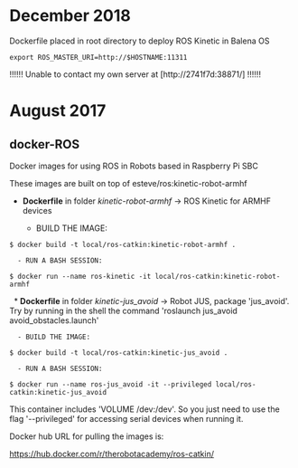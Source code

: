 # December 2018
Dockerfile placed in root directory to deploy ROS Kinetic in Balena OS
```
export ROS_MASTER_URI=http://$HOSTNAME:11311
```

!!!!!! Unable to contact my own server at [http://2741f7d:38871/] !!!!!!

# August 2017
## docker-ROS
Docker images for using  ROS in Robots based in Raspberry Pi SBC

These images are built on top of esteve/ros:kinetic-robot-armhf

   * **Dockerfile** in folder *kinetic-robot-armhf* -> ROS Kinetic for ARMHF devices

      - BUILD THE IMAGE:
```
$ docker build -t local/ros-catkin:kinetic-robot-armhf .
```
      - RUN A BASH SESSION:
```
$ docker run --name ros-kinetic -it local/ros-catkin:kinetic-robot-armhf
```

   * **Dockerfile** in folder *kinetic-jus_avoid* -> Robot JUS, package 'jus_avoid'. Try by running in the shell the command 'roslaunch jus_avoid avoid_obstacles.launch'


      - BUILD THE IMAGE:
```
$ docker build -t local/ros-catkin:kinetic-jus_avoid .
```
      - RUN A BASH SESSION:
```
$ docker run --name ros-jus_avoid -it --privileged local/ros-catkin:kinetic-jus_avoid
```
This container includes 'VOLUME /dev:/dev'. So you just need to use the flag '--privileged' for accessing serial devices when running it.

Docker hub URL for pulling the images is:

https://hub.docker.com/r/therobotacademy/ros-catkin/
